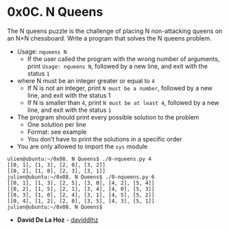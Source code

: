 # 0x0C. N Queens

  The N queens puzzle is the challenge of placing N non-attacking queens on an N×N chessboard. Write a program that solves the N queens problem.

- Usage: ```nqueens N```
  - If the user called the program with the wrong number of arguments, print ```Usage: nqueens N```, followed by a new line, and exit with the status ```1```
- where N must be an integer greater or equal to ```4```
  - If N is not an integer, print ```N must be a number```, followed by a new line, and exit with the status 1
  - If N is smaller than ```4```, print ```N must be at least 4```, followed by a new line, and exit with the status ```1```
- The program should print every possible solution to the problem
  - One solution per line
  - Format: see example
  - You don’t have to print the solutions in a specific order
- You are only allowed to import the ```sys``` module

```
ulien@ubuntu:~/0x08. N Queens$ ./0-nqueens.py 4
[[0, 1], [1, 3], [2, 0], [3, 2]]
[[0, 2], [1, 0], [2, 3], [3, 1]]
julien@ubuntu:~/0x08. N Queens$ ./0-nqueens.py 6
[[0, 1], [1, 3], [2, 5], [3, 0], [4, 2], [5, 4]]
[[0, 2], [1, 5], [2, 1], [3, 4], [4, 0], [5, 3]]
[[0, 3], [1, 0], [2, 4], [3, 1], [4, 5], [5, 2]]
[[0, 4], [1, 2], [2, 0], [3, 5], [4, 3], [5, 1]]
julien@ubuntu:~/0x08. N Queens$ 
```

* **David De La Hoz** - [daviddlhz](https://github.com/daviddlhz)

